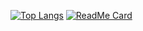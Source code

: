 [![Top Langs](https://github-readme-stats.vercel.app/api/top-langs/?username=yoganlava&theme=cobalt&hide=css)](https://github.com/anuraghazra/github-readme-stats) [![ReadMe Card](https://github-readme-stats.vercel.app/api/pin/?username=yoganlava&repo=fast-double-go&theme=cobalt)](https://github.com/anuraghazra/github-readme-stats)
